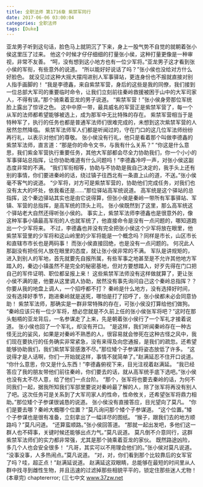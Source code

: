 ```yaml
---
title: 全职法师 第1716章 紫禁军同行
date: 2017-06-06 03:00:04
categories: 全职法师
tags: [Duke]
---
```


亚龙男子听到这句话，脸色马上就阴沉了下来，身上一股气势不自觉的就朝着张小侯这里压了过来。
他这个时候才仔仔细细的打量张小侯，这种打量更像是一种审视，非常不友善。
“呵，没有想到这小地方也有一位少军将。”亚龙男子这才看到张小侯的军衔，有些意外的说道。
“所以能好好说话了吗？”张小侯也没给对方什么好脸色。
就没见过这种大摇大摆闯进别人军事驿站，更连身份也不报就直接对别人指手画脚的！
“我是李德鑫，来自紫禁军营，身后的这些是我的同僚，我们接到一位总部大军司的重要临时命令，让我们立刻前往秦岭救援被困于山中的大军司家人，不得有误。”那个骑乘着亚龙的男子说道。
“紫禁军营！”张小侯身旁那位军统脸上露出了惊讶之色。
这中中原一带，最具威名的军营正是紫禁军营了，每一个从军的法师都希望能够被选上，成为那军中无比特殊的存在。
紫禁军营相当于是特种军了，执行的任务也都是普通军法师们很难完成的，未想到这次紫禁军营的人居然忽然降临。
紫禁军法师军人们都是听闻过的，守在门口的这几位军法师纷纷再行礼，以表示对他们的尊敬。
张小侯没有行礼，他只是看着那个叫做李德鑫的紫禁军法师，直言道：“那是你的命令文书，与我有什么关系？”
“你这是什么意思，我们紫金军营执行重要任务，其他大军部都会尽全力协助我们，你一个小小的军事驿站总指挥，让你协助难道有什么问题吗！”李德鑫冷哼一声，对张小侯这副态度非常的不满。
“我们军衔相等，协助与不协助是我自己决定的，我手头上还有别的事情，你们要进秦岭的话，绕过镇子往西北有一条直上山的道，不送。”张小侯毫不客气的说道。
“少军将，对方可是紫禁军营的，协助他们完成任务，对我们也没有太大的坏处，依我看还是……”那位驿站高军统说道。
高军统是这个驿站的总指挥，这个秦边驿站其实也是由它说得算，但张小侯是秦岭一带所有军事驿站、军镇、军营的总指挥，是高军统的顶头上司。
张小侯既然到了这里，那么高军统这个驿站老大自然还得听张小侯的。
事实上，紫禁军法师李德鑫也是很意外的，像这种军事小镇最高军衔的人也就军统了，他直接命令是没有一点问题的，哪知道跑出一个少军将来。
不过，李德鑫也并没有完全把张小侯这个少军将放在眼里，他紫禁军营里的少军将和这山岭里的少军将能是一个概念吗？同样是市长，山区市长和直辖市市长也是两码事！
而张小侯直接回绝，也是没有一点问题的。
何况此人那副没有把任何人放在眼里的态度，就让张小侯非常的不满。
军队是讲规矩的，进入到别人的军地，首先就要先自报所属，有些军事之地甚至是不允许其他地方军踏入的，秦边小镇虽然不是完全的秘密基地，但对方要想踏入，好歹先得在门口把自己的军件证明、职位都呈报上来！
这些紫禁军法师没有这样做就算了，更让张小侯不满的是，他要从这里调人协助，居然没有事先询问自己这个秦岭总指挥？？
你要从我的地盘上调人，一个招呼都不打？
秦岭是什么地方，没有选择好时间，没有选择好季节，跑进秦岭就是送死，哪怕是打了招呼了，张小侯都未必会同意协助！
紫禁军法师，那确实是一群非常特殊的存在，可张小侯没打算给他们做狗。
“秦岭应该只有一位少军将，想必您就是不久前上任的张小侯张军将吧？”这时在那头魁梧的亚龙背后，一名参谋走了上来，先是朝着张小侯行了一个军礼才接着说道。
张小侯也回了一个军礼，却没有开口。
“是这样，我们听闻秦岭存在一种古怪无比的娑风，如果是对秦岭不熟悉的人，很容易就会惨死在这种古怪之风中，我们现在要执行的任务确实非常紧急，没有来得及向您通报，是我们的疏忽。还希望能够协助我们，我们紫禁军营感激不尽。”那位矮个子参谋将姿态放低了许多。
“这说得才是人话啊，你们一开始就这样，事情不就简单了。”赵满延忍不住开口说道。
“你什么意思，你又是什么东西！”李德鑫俯视下来，目光注视着赵满延。
“我已经答应了我的朋友带他们前往秦岭，你们要去的话，就从高军统手底下选吧。”张小侯也没有太不尽人意，给了他们一点台阶。
“那个，张军将也要去秦岭的话，为何不同我们一起，据我所知我们军部里要说对秦岭最了解的人，除了张军将再没有别人了吧。这次任务可是关系到了大军司家人的性命，性命攸关，还希望张军将鼎力相助。”那位矮个子参谋很诚恳的说道。
张小侯没有直接答应，目光望向了莫凡。
“你们是要去哪？秦岭大概哪个位置？”莫凡询问那个矮个子参谋道。
“这个位置。”矮个子参谋也是很有准备，立刻拿出了一幅详尽的图纸。
“猴子，跟我们去的地方顺路吗？”莫凡问道。
“还算蛮顺路。”张小侯回答道。
“那就一起出发吧，多他们这一群人也不碍事，关键时候还能够出点力气。”莫凡说道。
莫凡倒不介意同行，这群紫禁军法师们的实力都非常强，尤其是那个骑乘着亚龙的家伙。
既然路途凶险，多几个人也会安全很多！
“凡哥，其实可以不用理会他们的。”张小侯对莫凡说道。
“没事没事，人多热闹点。”莫凡说道。
“对，对，你们看到那个比较靠后的女军官了吗？哇，超正点！”赵满延说道。
赵满延这双眼睛，总能够在最短的时间里从人群中找寻到雌性生物，并且迅速的过滤掉那些相貌平平的，锁定住那些迷人尤物！
(本章完)
chaptererror;
(三七中文 www.37zw.net
